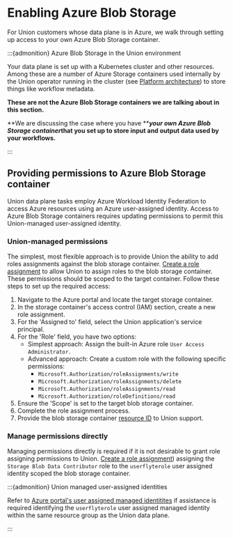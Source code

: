 # Enabling Azure Blob Storage

For Union customers whose data plane is in Azure, we walk through setting up access to your own Azure Blob Storage container.

:::{admonition} Azure Blob Storage in the Union environment

Your data plane is set up with a Kubernetes cluster and other resources.
Among these are a number of Azure Storage containers used internally by the Union operator running in the cluster (see [Platform architecture](../../platform-architecture.md)) to store things like workflow metadata.

**These are not the Azure Blob Storage containers we are talking about in this section.**

**We are discussing the case where you have **_**your own Azure Blob Storage container**_**that you set up to store input and output data used by your workflows.**

:::

## Providing permissions to Azure Blob Storage container

Union data plane tasks employ Azure Workload Identity Federation to access Azure resources using an Azure user-assigned identity. Access to Azure Blob Storage containers requires updating permissions to permit this Union-managed user-assigned identity.

### Union-managed permissions

The simplest, most flexible approach is to provide Union the ability to add roles assignments against the blob storage container. [Create a role assignment](https://learn.microsoft.com/en-us/azure/role-based-access-control/role-assignments-portal) to allow Union to assign roles to the blob storage container. These permissions should be scoped to the target container. Follow these steps to set up the required access:

1. Navigate to the Azure portal and locate the target storage container.
2. In the storage container's access control (IAM) section, create a new role assignment.
3. For the 'Assigned to' field, select the Union application's service principal.
4. For the 'Role' field, you have two options:
   * Simplest approach: Assign the built-in Azure role `User Access Administrator`.
   * Advanced approach: Create a custom role with the following specific permissions:
     * `Microsoft.Authorization/roleAssignments/write`
     * `Microsoft.Authorization/roleAssignments/delete`
     * `Microsoft.Authorization/roleAssignments/read`
     * `Microsoft.Authorization/roleDefinitions/read`
5. Ensure the 'Scope' is set to the target blob storage container.
6. Complete the role assignment process.
7. Provide the blob storage container [resource ID](https://learn.microsoft.com/en-us/dotnet/api/microsoft.azure.management.storage.models.resource.id) to Union support.

### Manage permissions directly

Managing permissions directly is required if it is not desirable to grant role assigning permissions to Union. [Create a role assignment](https://learn.microsoft.com/en-us/azure/role-based-access-control/role-assignments-portal)) assigning the `Storage Blob Data Contributor` role to the `userflyterole` user assigned identity scoped the blob storage container.

:::{admonition} Union managed user-assigned identities

Refer to [Azure portal&#39;s user assigned managed identitites](https://portal.azure.com/#view/HubsExtension/BrowseResource/resourceType/Microsoft.ManagedIdentity%2FuserAssignedIdentities) if assistance is required identifying the `userflyterole` user assigned managed identity within the same resource group as the Union data plane.

:::

